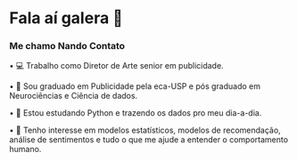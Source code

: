 # Fala aí galera 👋
### Me chamo Nando Contato

• 💻 Trabalho como Diretor de Arte senior em publicidade.

• 🧠 Sou graduado em Publicidade pela eca-USP e pós graduado em Neurociências e Ciência de dados.

• 🐍 Estou estudando Python e trazendo os dados pro meu dia-a-dia.

• 👀 Tenho interesse em modelos estatísticos, modelos de recomendação, análise de sentimentos e tudo o que me ajude a entender o comportamento humano.
